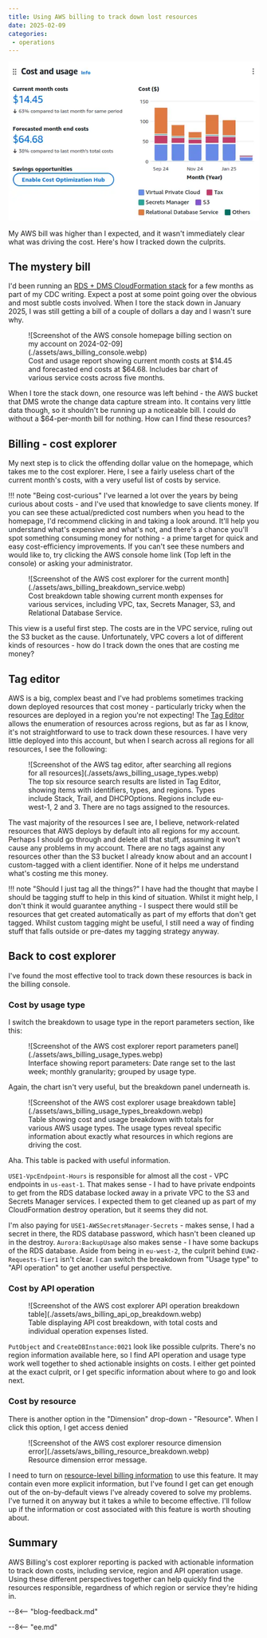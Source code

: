 ```yaml
---
title: Using AWS billing to track down lost resources
date: 2025-02-09
categories:
 - operations
---
```


![hero image](./assets/aws_billing_console.webp)

My AWS bill was higher than I expected, and it wasn't immediately clear what was driving the cost. Here's how I tracked down the culprits.

<!-- more -->

## The mystery bill

I'd been running an [RDS + DMS CloudFormation stack](https://github.com/brabster/northwind_dms_cdc/tree/main/cloudformation) for a few months as part of my CDC writing. Expect a post at some point going over the obvious and most subtle costs involved. When I tore the stack down in January 2025, I was still getting a bill of a couple of dollars a day and I wasn't sure why.

<figure markdown="span">
 ![Screenshot of the AWS console homepage billing section on my account on 2024-02-09](./assets/aws_billing_console.webp)
 <figcaption>Cost and usage report showing current month costs at $14.45 and forecasted end costs at $64.68. Includes bar chart of various service costs across five months.</figcaption>
</figure>

When I tore the stack down, one resource was left behind - the AWS bucket that DMS wrote the change data capture stream into. It contains very little data though, so it shouldn't be running up a noticeable bill. I could do without a $64-per-month bill for nothing. How can I find these resources?

## Billing - cost explorer

My next step is to click the offending dollar value on the homepage, which takes me to the cost explorer. Here, I see a fairly useless chart of the current month's costs, with a very useful list of costs by service.

!!! note "Being cost-curious"
    I've learned a lot over the years by being curious about costs - and I've used that knowledge to save clients money. If you can see these actual/predicted cost numbers when you head to the homepage, I'd recommend clicking in and taking a look around. It'll help you understand what's expensive and what's not, and there's a chance you'll spot something consuming money for nothing - a prime target for quick and easy cost-efficiency improvements. If you can't see these numbers and would like to, try clicking the AWS console home link (Top left in the console) or asking your administrator.

<figure markdown="span">
 ![Screenshot of the AWS cost explorer for the current month](./assets/aws_billing_breakdown_service.webp)
 <figcaption>Cost breakdown table showing current month expenses for various services, including VPC, tax, Secrets Manager, S3, and Relational Database Service.</figcaption>
</figure>

This view is a useful first step. The costs are in the VPC service, ruling out the S3 bucket as the cause. Unfortunately, VPC covers a lot of different kinds of resources - how do I track down the ones that are costing me money?

## Tag editor

AWS is a big, complex beast and I've had problems sometimes tracking down deployed resources that cost money - particularly tricky when the resources are deployed in a region you're not expecting! The [Tag Editor](https://docs.aws.amazon.com/tag-editor/latest/userguide/tagging.html) allows the enumeration of resources across regions, but as far as I know, it's not straightforward to use to track down these resources. I have very little deployed into this account, but when I search across all regions for all resources, I see the following:

<figure markdown="span">
 ![Screenshot of the AWS tag editor, after searching all regions for all resources](./assets/aws_billing_usage_types.webp)
 <figcaption>The top six resource search results are listed in Tag Editor, showing items with identifiers, types, and regions. Types include Stack, Trail, and DHCPOptions. Regions include eu-west-1, 2 and 3. There are no tags assigned to the resources.</figcaption>
</figure>

The vast majority of the resources I see are, I believe, network-related resources that AWS deploys by default into all regions for my account. Perhaps I should go through and delete all that stuff, assuming it won't cause any problems in my account. There are no tags against any resources other than the S3 bucket I already know about and an account I custom-tagged with a client identifier. None of it helps me understand what's costing me this money.

!!! note "Should I just tag all the things?"
    I have had the thought that maybe I should be tagging stuff to help in this kind of situation. Whilst it might help, I don't think it would guarantee anything - I suspect there would still be resources that get created automatically as part of my efforts that don't get tagged. Whilst custom tagging might be useful, I still need a way of finding stuff that falls outside or pre-dates my tagging strategy anyway.

## Back to cost explorer

I've found the most effective tool to track down these resources is back in the billing console.

### Cost by usage type

I switch the breakdown to usage type in the report parameters section, like this:

<figure markdown="span">
 ![Screenshot of the AWS cost explorer report parameters panel](./assets/aws_billing_usage_types.webp)
 <figcaption>Interface showing report parameters: Date range set to the last week; monthly granularity; grouped by usage type.</figcaption>
</figure>

Again, the chart isn't very useful, but the breakdown panel underneath is.

<figure markdown="span">
 ![Screenshot of the AWS cost explorer usage breakdown table](./assets/aws_billing_usage_types_breakdown.webp)
 <figcaption>Table showing cost and usage breakdown with totals for various AWS usage types. The usage types reveal specific information about exactly what resources in which regions are driving the cost.</figcaption>
</figure>

Aha. This table is packed with useful information.

`USE1-VpcEndpoint-Hours` is responsible for almost all the cost -  VPC endpoints in `us-east-1`. That makes sense - I had to have private endpoints to get from the RDS database locked away in a private VPC to the S3 and Secrets Manager services. I expected them to get cleaned up as part of my CloudFormation destroy operation, but it seems they did not.

I'm also paying for `USE1-AWSSecretsManager-Secrets` - makes sense, I had a secret in there, the RDS database password, which hasn't been cleaned up in the destroy. `Aurora:BackupUsage` also makes sense - I have some backups of the RDS database. Aside from being in `eu-west-2`, the culprit behind `EUW2-Requests-Tier1` isn't clear. I can switch the breakdown from "Usage type" to "API operation" to get another useful perspective.

### Cost by API operation

<figure markdown="span">
 ![Screenshot of the AWS cost explorer API operation breakdown table](./assets/aws_billing_api_op_breakdown.webp)
 <figcaption>Table displaying API cost breakdown, with total costs and individual operation expenses listed.</figcaption>
</figure>

`PutObject` and `CreateDBInstance:0021` look like possible culprits. There's no region information available here, so I find API operation and usage type work well together to shed actionable insights on costs. I either get pointed at the exact culprit, or I get specific information about where to go and look next.

### Cost by resource

There is another option in the "Dimension" drop-down - "Resource". When I click this option, I get access denied

<figure markdown="span">
 ![Screenshot of the AWS cost explorer resource dimension error](./assets/aws_billing_resource_breakdown.webp)
 <figcaption>Resource dimension error message.</figcaption>
</figure>

I need to turn on [resource-level billing information](https://docs.aws.amazon.com/cost-management/latest/userguide/ce-resource-daily.html) to use this feature. It may contain even more explicit information, but I've found I get can get enough out of the on-by-default views I've already covered to solve my problems. I've turned it on anyway but it takes a while to become effective. I'll follow up if the information or cost associated with this feature is worth shouting about.

## Summary

AWS Billing's cost explorer reporting is packed with actionable information to track down costs, including service, region and API operation usage. Using these different perspectives together can help quickly find the resources responsible, regardness of which region or service they're hiding in.

--8<-- "blog-feedback.md"

--8<-- "ee.md"
